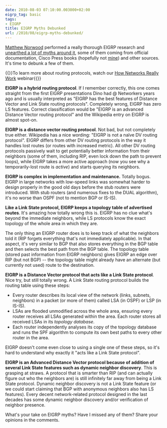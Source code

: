 ```yaml
---
date: 2010-08-03 07:10:00.003000+02:00
eigrp_tag: basic
tags:
- EIGRP
title: EIGRP Myths Debunked
url: /2010/08/eigrp-myths-debunked/
---
```

[Matthew Norwood](http://twitter.com/matthewnorwood) performed a really thorough EIGRP research and [unearthed a lot of myths around it](http://networktherapy.wordpress.com/2010/07/29/how-much-do-you-really-know-about-technology-x), some of them coming from official documentation, Cisco Press books (hopefully not [mine](http://www.amazon.com/gp/product/1578701651?ie=UTF8&tag=cisioshinandt-20&linkCode=xm2&camp=1789&creativeASIN=1578701651)) and other sources. It's time to debunk a few of them.

{{<note info>}}To learn more about routing protocols, watch our [How Networks Really Work](https://www.ipspace.net/How_Networks_Really_Work) webinar{{</note>}}

**EIGRP is a hybrid routing protocol**. If I remember correctly, this one comes straight from the first EIGRP presentations Dino had @ Networkers years ago and is usually interpreted as "EIGRP has the best features of Distance Vector and Link State routing protocols". Completely wrong, EIGRP has zero LS features. Correct classification would be "EIGRP is an advanced Distance Vector routing protocol" and the Wikipedia entry on EIGRP is almost spot-on.
<!--more-->
**EIGRP is a distance vector routing protocol**. Not bad, but not completely true either. Wikipedia has a nice wording: "EIGRP is not a naïve DV routing protocol". EIGRP differs from other DV routing protocols in the way it handles lost routes (or routes with increased metric). All other DV routing protocols passively wait to get potentially better information from their neighbors (some of them, including RIP, even lock down the path to prevent loops), while EIGRP takes a more active approach (now you see why a temporarily-lost route is *active*) and starts querying its neighbors.

**EIGRP is complex in implementation and maintenance.** Totally bogus. EIGRP in large networks with low-speed links was somewhat harder to design properly in the good old days before the stub routers were introduced. With stub routers (and numerous fixes to the DUAL algorithm), it's no worse than OSPF (not to mention BGP or IS-IS).

**Like a Link State protocol, EIGRP keeps a topology table of advertised routes**. It's amazing how totally wrong this is. EIGRP has no clue what's beyond the immediate neighbors, while LS protocols know the exact topology of the whole area in which they are.

The only thing an EIGRP router does is to keep track of what the neighbors told it (RIP forgets everything that's not immediately applicable). In that aspect, it's very similar to BGP that also stores everything in the BGP table and then selects the best path from the BGP table. The topology table (stored past information from EIGRP neighbors) gives EIGRP an edge over RIP (but not BGP) -- the topology table might already have an alternate (but currently not used) route to the destination.

**EIGRP is a Distance Vector protocol that acts like a Link State protocol**. Nice try, but still totally wrong. A Link State routing protocol builds the routing table using these steps:

-   Every router describes its local view of the network (links, subnets, neighbors) in a packet (or more of them) called LSA (in OSPF) or LSP (in IS-IS).
-   LSAs are flooded unmodified across the whole area, ensuring every router receives all LSAs generated within the area. Each router stores all received LSAs in its *topology database*.
-   Each router independently analyses its copy of the topology database and runs the SPF algorithm to compute its own best paths to every other router in the area.

EIGRP doesn\'t come even close to using a single one of these steps, so it's hard to understand why exactly it "acts like a Link State protocol".

**EIGRP is an Advanced Distance Vector protocol because of addition of several Link State features such as dynamic neighbor discovery**. This is grasping at straws. A protocol that is smarter than RIP (and can actually figure out who the neighbors are) is still infinitely far away from being a Link State protocol. Dynamic neighbor discovery is not a Link State feature (or we could start claiming that BGP with anonymous neighbors also has LS features). Every decent network-related protocol designed in the last decades has some dynamic neighbor discovery and/or verification of neighbor presence.

What's your take on EIGRP myths? Have I missed any of them? Share your opinions in the comments.
